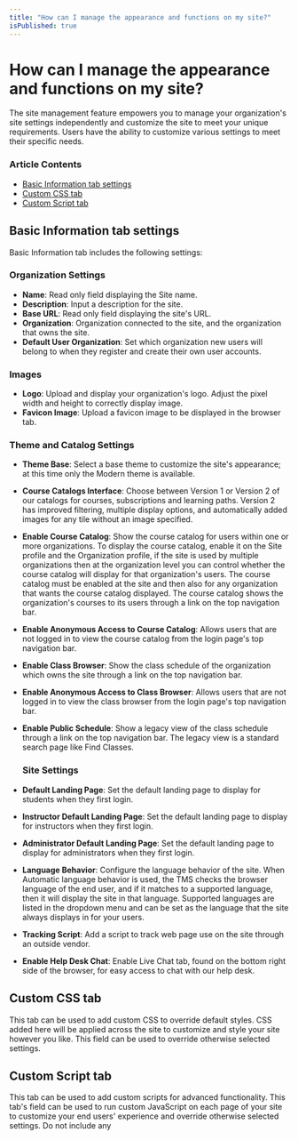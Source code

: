 ```yaml
---
title: "How can I manage the appearance and functions on my site?"
isPublished: true
---
```


# How can I manage the appearance and functions on my site?

The site management feature empowers you to manage your organization's site settings independently and customize the site to meet your unique requirements. Users have the ability to customize various settings to meet their specific needs.

### Article Contents
* [Basic Information tab settings](#basic-information-tab-settings)
* [Custom CSS tab](#custom-css-tab)
* [Custom Script tab](#custom-script-tab)

## Basic Information tab settings


Basic Information tab includes the following settings:

### Organization Settings
* **Name**: Read only field displaying the Site name.
* **Description**: Input a description for the site.
* **Base URL**: Read only field displaying the site's URL.
* **Organization**: Organization connected to the site, and the organization that owns the site.
* **Default User Organization**: Set which organization new users will belong to when they register and create their own user accounts.
  
### Images
* **Logo**: Upload and display your organization's logo. Adjust the pixel width and height to correctly display image.
* **Favicon Image**: Upload a favicon image to be displayed in the browser tab.

### Theme and Catalog Settings
* **Theme Base**: Select a base theme to customize the site's appearance; at this time only the Modern theme is available.
* **Course Catalogs Interface**: Choose between Version 1 or Version 2 of our catalogs for courses, subscriptions and learning paths. Version 2 has improved filtering, multiple display options, and automatically added images for any tile without an image specified.
* **Enable Course Catalog**: Show the course catalog for users within one or more organizations. To display the course catalog, enable it on the Site profile and the Organization profile, if the site is used by multiple organizations then at the organization level you can control whether the course catalog will display for that organization's users. The course catalog must be enabled at the site and then also for any organization that wants the course catalog displayed. The course catalog shows the organization's courses to its users through a link on the top navigation bar.
* **Enable Anonymous Access to Course Catalog**: Allows users that are not logged in to view the course catalog from the login page's top navigation bar.
* **Enable Class Browser**: Show the class schedule of the organization which owns the site through a link on the top navigation bar.
* **Enable Anonymous Access to Class Browser**: Allows users that are not logged in to view the class browser from the login page's top navigation bar.
* **Enable Public Schedule**: Show a legacy view of the class schedule through a link on the top navigation bar. The legacy view is a standard search page like Find Classes.

  ### Site Settings
* **Default Landing Page**: Set the default landing page to display for students when they first login.
* **Instructor Default Landing Page**: Set the default landing page to display for instructors when they first login.
* **Administrator Default Landing Page**: Set the default landing page to display for administrators when they first login.
* **Language Behavior**: Configure the language behavior of the site. When Automatic language behavior is used, the TMS checks the browser language of the end user, and if it matches to a supported language, then it will display the site in that language. Supported languages are listed in the dropdown menu and can be set as the language that the site always displays in for your users.
* **Tracking Script**: Add a script to track web page use on the site through an outside vendor.
* **Enable Help Desk Chat**: Enable Live Chat tab, found on the bottom right side of the browser, for easy access to chat with our help desk.

## Custom CSS tab
This tab can be used to add custom CSS to override default styles. CSS added here will be applied across the site to customize and style your site however you like. This field can be used to override otherwise selected settings.

## Custom Script tab
This tab can be used to add custom scripts for advanced functionality. This tab's field can be used to run custom JavaScript on each page of your site to customize your end users' experience and override otherwise selected settings. Do not include any <script> tags.

## Login Page Options tab settings
**Login Page Options Tab** includes the following settings:
* **Sign-in Message Box Tag HTML**: Customize the HTML message displayed on the sign-in page.
* **Intro Content HTML**: Customize the HTML content displayed on the login page.
* **Enable Register by Training Key on Logon Page**: Allow users to register using a training key via the login page.
  
## Top Navigation Menu tab
Customize the top navigation bar and its buttons.

## Contact HTML tab
Customize the HTML content displayed in the Contact section. Content added here will replace Skillable's default contact information.

## Footer HTML tab
Customize the HTML content displayed in the Footer section on each page. Content added here will replace Skillable's default footer information.


